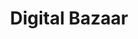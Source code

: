 ---
codehost: https://github.com/digitalbazaar
linkedin: https://linkedin.com/company/digital-bazaar-inc-/about
logohandle: digitalbazaar
sort: digitalbazaar
title: Digital Bazaar
twitter: https://x.com/digitalbazaar
website: https://www.digitalbazaar.com/
---